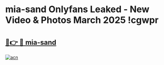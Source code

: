 # mia-sand Onlyfans Leaked - New Video & Photos March 2025 !cgwpr

# <h2><a href="https://bty6zx.iuczelnia.edu.pl?title=mia-sand&ref=cgwpr">🔗👉 🔴 mia-sand</a></h2>

[![acn](https://github.com/user-attachments/assets/0f9c940e-d8b0-45ae-aac7-cd30a18b3e1c)](https://bty6zx.iuczelnia.edu.pl?title=mia-sand&ref=cgwpr)

